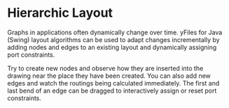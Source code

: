 # Hierarchic Layout
  

 Graphs in applications often dynamically change over time. yFiles for Java (Swing) layout algorithms can be used to adapt changes incrementally by adding nodes and edges to an existing layout and dynamically assigning port constraints.   

 Try to create new nodes and observe how they are inserted into the drawing near the place they have been created. You can also add new edges and watch the routings being calculated immediately. The first and last bend of an edge can be dragged to interactively assign or reset port constraints.   
